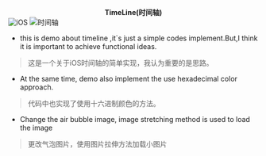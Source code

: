 **<center> TimeLine(时间轴) </center>**
![iOS](https://img.shields.io/badge/iOS-Objective--C-green.svg) 
![时间轴](https://img.shields.io/badge/iOS-%E6%97%B6%E9%97%B4%E8%BD%B4-yellowgreen.svg)

- this is demo about timeline ,it`s just a simple codes implement.But,I think it is important to achieve functional ideas.
> 这是一个关于iOS时间轴的简单实现，我认为重要的是思路。 

- At the same time, demo also implement the use hexadecimal color approach.
> 代码中也实现了使用十六进制颜色的方法。

- Change the air bubble image, image stretching method is used to load the image
> 更改气泡图片，使用图片拉伸方法加载小图片
